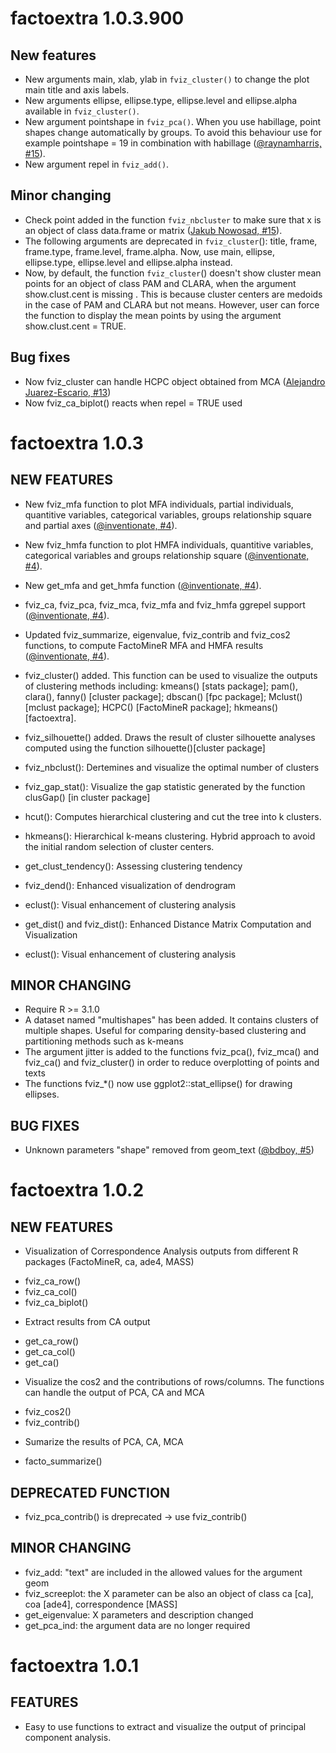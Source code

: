 # factoextra 1.0.3.900

## New features
    
- New arguments main, xlab, ylab in `fviz_cluster()` to change the plot main title and axis labels.
- New arguments ellipse, ellipse.type, ellipse.level and ellipse.alpha available in `fviz_cluster()`.
- New argument pointshape in `fviz_pca()`. When you use habillage, point shapes change automatically by groups. To avoid this behaviour use for example pointshape = 19 in combination with habillage ([@raynamharris, #15](https://github.com/kassambara/factoextra/issues/20)).
- New argument repel in `fviz_add()`.
     
## Minor changing
   
- Check point added in the function `fviz_nbcluster` to make sure that x is an object of class data.frame or matrix ([Jakub Nowosad, #15](https://github.com/kassambara/factoextra/issues/15)).
- The following arguments are deprecated in `fviz_cluster`(): title, frame, frame.type, frame.level, frame.alpha. Now, use main, ellipse, ellipse.type, ellipse.level and ellipse.alpha instead.
- Now, by default, the function `fviz_cluster`() doesn't show cluster mean points for an object of class PAM and CLARA, when the argument show.clust.cent is missing . This is because cluster centers are medoids in the case of PAM and CLARA but not means. However, user can force the function to display the mean points by using the argument show.clust.cent = TRUE.

   
## Bug fixes

- Now fviz_cluster can handle HCPC object obtained from MCA ([Alejandro Juarez-Escario, #13](https://github.com/kassambara/factoextra/pull/13))
- Now fviz_ca_biplot() reacts when repel = TRUE used


# factoextra 1.0.3
  
  
## NEW FEATURES


* New fviz_mfa function to plot MFA individuals, partial individuals, quantitive variables, categorical variables, groups relationship square and partial axes ([@inventionate, #4](https://github.com/kassambara/factoextra/pull/4)).

* New fviz_hmfa function to plot HMFA individuals, quantitive variables, categorical variables and groups relationship square ([@inventionate, #4](https://github.com/kassambara/factoextra/pull/4)).
  
* New get_mfa and get_hmfa function ([@inventionate, #4](https://github.com/kassambara/factoextra/pull/4)).

* fviz_ca, fviz_pca, fviz_mca, fviz_mfa and fviz_hmfa ggrepel support ([@inventionate, #4](https://github.com/kassambara/factoextra/pull/4)).
  
* Updated fviz_summarize, eigenvalue, fviz_contrib and fviz_cos2 functions, to compute FactoMineR MFA and HMFA results ([@inventionate, #4](https://github.com/kassambara/factoextra/pull/4)).


* fviz_cluster() added. This function can be used to visualize the outputs of clustering methods including:  kmeans() [stats package]; pam(), clara(), fanny() [cluster package]; dbscan() [fpc package]; Mclust() [mclust package]; HCPC() [FactoMineR package]; hkmeans() [factoextra].

* fviz_silhouette() added. Draws the result of cluster silhouette analyses computed using the function silhouette()[cluster package] 

* fviz_nbclust(): Dertemines and visualize the optimal number of clusters

* fviz_gap_stat(): Visualize the gap statistic generated by the function clusGap() [in cluster package]

* hcut(): Computes hierarchical clustering and cut the tree into k clusters. 

* hkmeans(): Hierarchical k-means clustering. Hybrid approach to avoid the initial random selection of cluster centers.

* get_clust_tendency(): Assessing clustering tendency

* fviz_dend(): Enhanced visualization of dendrogram

* eclust(): Visual enhancement of clustering analysis

* get_dist() and fviz_dist(): Enhanced Distance Matrix Computation and Visualization

* eclust(): Visual enhancement of clustering analysis


## MINOR CHANGING

* Require R >= 3.1.0
* A dataset named "multishapes" has been added. It contains clusters of multiple shapes. Useful for comparing density-based clustering and partitioning methods such as k-means
* The argument jitter is added to the functions fviz_pca(), fviz_mca() and fviz_ca() and fviz_cluster() in order to reduce overplotting of points and texts
* The functions fviz_*() now use ggplot2::stat_ellipse() for drawing ellipses.

## BUG FIXES
    
    
- Unknown parameters "shape" removed from geom_text ([@bdboy, #5](https://github.com/kassambara/factoextra/issues/5))


# factoextra 1.0.2


## NEW FEATURES
   
* Visualization of Correspondence Analysis outputs from different R packages (FactoMineR, ca, ade4, MASS)
- fviz_ca_row()
- fviz_ca_col()
- fviz_ca_biplot()

* Extract results from CA output
- get_ca_row()
- get_ca_col()
- get_ca()

* Visualize the cos2 and the contributions of rows/columns. The functions can handle the output of PCA, CA and MCA
- fviz_cos2()
- fviz_contrib()

* Sumarize the results of PCA, CA, MCA
- facto_summarize()


## DEPRECATED FUNCTION

* fviz_pca_contrib() is dreprecated -> use fviz_contrib()
 

## MINOR CHANGING

* fviz_add: "text" are included in the allowed values for the argument geom
* fviz_screeplot: the X parameter can be also an object of class ca [ca], coa [ade4], correspondence [MASS]
* get_eigenvalue: X parameters and description changed
* get_pca_ind: the argument data are no longer required


# factoextra 1.0.1

## FEATURES

* Easy to use functions to extract and visualize the output of principal component analysis.